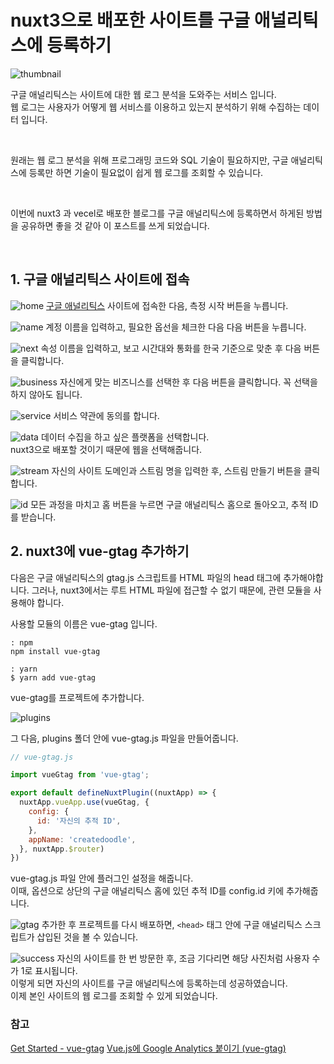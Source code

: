 


# nuxt3으로 배포한 사이트를 구글 애널리틱스에 등록하기

![thumbnail](/posts/thumbnail/4.png)

구글 애널리틱스는 사이트에 대한 웹 로그 분석을 도와주는 서비스 입니다.  
웹 로그는 사용자가 어떻게 웹 서비스를 이용하고 있는지 분석하기 위해 수집하는 데이터 입니다.  

<br>

원래는 웹 로그 분석을 위해 프로그래밍 코드와 SQL 기술이 필요하지만, 구글 애널리틱스에 등록만 하면 기술이 필요없이 쉽게 웹 로그를 조회할 수 있습니다.  

<br>

이번에 nuxt3 과 vecel로 배포한 블로그를 구글 애널리틱스에 등록하면서 하게된 방법을 공유하면 좋을 것 같아 이 포스트를 쓰게 되었습니다.  

<br>

## 1. 구글 애널리틱스 사이트에 접속
![home](/posts/photo/4/home.png)
[구글 애널리틱스](https://analytics.google.com/) 사이트에 접속한 다음, 측정 시작 버튼을 누릅니다.

![name](/posts/photo/4/name.png)
계정 이름을 입력하고, 필요한 옵선을 체크한 다음 다음 버튼을 누릅니다.

![next](/posts/photo/4/next.png)
속성 이름을 입력하고, 보고 시간대와 통화를 한국 기준으로 맞춘 후 다음 버튼을 클릭합니다.

![business](/posts/photo/4/business.png)
자신에게 맞는 비즈니스를 선택한 후 다음 버튼을 클릭합니다.  꼭 선택을 하지 않아도 됩니다.

![service](/posts/photo/4/service.png)
서비스 약관에 동의를 합니다.

![data](/posts/photo/4/data.png)
데이터 수집을 하고 싶은 플랫폼을 선택합니다.  
nuxt3으로 배포할 것이기 때문에 웹을 선택해줍니다.

![stream](/posts/photo/4/stream.png)
자신의 사이트 도메인과 스트림 명을 입력한 후, 스트림 만들기 버튼을 클릭합니다.

![id](/posts/photo/4/id.png)
모든 과정을 마치고 홈 버튼을 누르면 구글 애널리틱스 홈으로 돌아오고, 추적 ID를 받습니다.

## 2. nuxt3에 vue-gtag 추가하기
다음은 구글 애널리틱스의 gtag.js 스크립트를 HTML 파일의 head 태그에 추가해야합니다.
그러나, nuxt3에서는 루트 HTML 파일에 접근할 수 없기 때문에, 관련 모듈을 사용해야 합니다.

사용할 모듈의 이름은 vue-gtag 입니다.

```
: npm
npm install vue-gtag

: yarn
$ yarn add vue-gtag
```
vue-gtag를 프로젝트에 추가합니다.

![plugins](/posts/photo/4/plugins.png)

그 다음, plugins 폴더 안에 vue-gtag.js 파일을 만들어줍니다.

```js
// vue-gtag.js

import vueGtag from 'vue-gtag';

export default defineNuxtPlugin((nuxtApp) => {
  nuxtApp.vueApp.use(vueGtag, {
    config: {
      id: '자신의 추적 ID',
    },
    appName: 'createdoodle',
  }, nuxtApp.$router)
})
```
vue-gtag.js 파일 안에 플러그인 설정을 해줍니다.  
이때, 옵션으로 상단의 구글 애널리틱스 홈에 있던 추적 ID를 config.id 키에 추가해줍니다.

![gtag](/posts/photo/4/gtag.png)
추가한 후 프로젝트를 다시 배포하면, `<head>` 태그 안에 구글 애널리틱스 스크립트가 삽입된 것을 볼 수 있습니다.

![success](/posts/photo/4/success.png)
자신의 사이트를 한 번 방문한 후, 조금 기다리면 해당 사진처럼 사용자 수가 1로 표시됩니다.  
이렇게 되면 자신의 사이트를 구글 애널리틱스에 등록하는데 성공하였습니다.  
이제 본인 사이트의 웹 로그를 조회할 수 있게 되었습니다.

### 참고
[Get Started - vue-gtag](https://matteo-gabriele.gitbook.io/vue-gtag/)
[Vue.js에 Google Analytics 붙이기 (vue-gtag)](https://yenarue.github.io/web/2020/04/29/vue-google-analytics/)